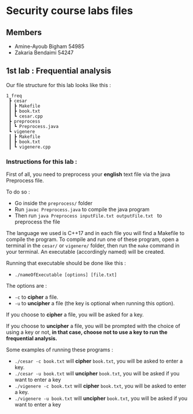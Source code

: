 # Security course labs files 

## Members 
- Amine-Ayoub Bigham 54985
- Zakaria Bendaimi 54247

## 1st lab : Frequential analysis
Our file structure for this lab looks like this : 
```
1_freq
 ┣ cesar
 ┃ ┣ Makefile
 ┃ ┣ book.txt
 ┃ ┗ cesar.cpp
 ┣ preprocess
 ┃ ┗ Preprocess.java
 ┗ vigenere
 ┃ ┣ Makefile
 ┃ ┣ book.txt
 ┃ ┗ vigenere.cpp
```
### Instructions for this lab : 
First of all, you need to preprocess your **english** text file via the java Preprocess file.

To do so : 
- Go inside the `preprocess/` folder
- Run `javac Preprocess.java` to compile the java program
- Then run `java Preprocess inputFile.txt outputFile.txt ` to preprocess the file

The language we used is C++17 and in each file you will find a Makefile to compile the program. 
To compile and run one of these program, open a terminal in the `cesar/` or `vigenere/` folder, then run the `make` command in your terminal. An executable (accordingly named) will be created.

Running that executable should be done like this : 
- `./nameOfExecutable [options] [file.txt]`

The options are :
- `-c` to **cipher** a file. 
- `-u` to **uncipher** a file (the key is optional when running this option).

If you choose to **cipher** a file, you will be asked for a key.

If you choose to **uncipher** a file, you will be prompted with the choice of using a key or not, **in that case, choose not to use a key to run the frequential analysis.**

Some examples of running these programs : 
- `./cesar -c book.txt` will **cipher** `book.txt`, you will be asked to enter a key.
- `./cesar -u book.txt` will **uncipher** `book.txt`, you will be asked if you want to enter a key
- `./vigenere -c book.txt` will **cipher** `book.txt`, you will be asked to enter a key.
- `./vigenere -u book.txt` will **uncipher** `book.txt`, you will be asked if you want to enter a key
